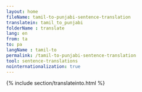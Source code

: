 ```yaml
---
layout: home
fileName: tamil-to-punjabi-sentence-translation
translatein: tamil_to_punjabi
folderName : translate
lang: en
from: ta
to: pa
langName : tamil-to
permalink: /tamil-to-punjabi-sentence-translation
tool: sentence-translations
nointernationalization: true
---
```

{% include section/translateinto.html %}
